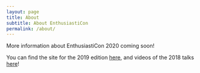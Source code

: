 ```yaml
---
layout: page
title: About
subtitle: About EnthusiastiCon
permalink: /about/
---
```


More information about EnthusiastiCon 2020 coming soon!

You can find the site for the 2019 edition [here](/2019), and videos of the 2018 talks [here](https://www.youtube.com/channel/UCysZMezyfn6QuDPNlbl6jHQ/videos)!

